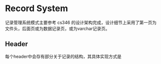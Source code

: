# Record System

记录管理系统模式主要参考 cs346 的设计架构完成，设计细节上采用了第一页为文件头，后面页或为数据记录页，或为varchar记录页。

## Header

每个header中会存有部分关于记录的结构，其具体实现方式是